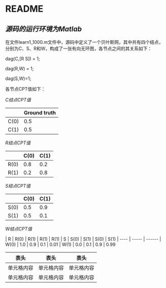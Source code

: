 # README


## *源码的运行环境为Matlab*

在文件learn1_1000.m文件中，源码中定义了一个贝叶斯网，其中共有四个结点，分别为C、S、R和W，构成了一张有向无环图，各节点之间的其关系如下：

dag(C,[R S]) = 1;

dag(R,W) = 1;

dag(S,W)=1;

各节点CPT值如下：

*C结点CPT值*
 
 |   |   Ground truth
 ---- | -----  
 C(0)  | 0.5  
 C(1)  | 0.5  
 
 *R结点CPT值*
 
 |    | C(0)  | C(1)
 ---- | ----- | ------  
 R(0)  | 0.8 | 0.2 
 R(1)  | 0.2 | 0.8 
 
  *S结点CPT值*
 
 |    | C(0)  | C(1)
 ---- | ----- | ------  
 S(0)  | 0.5 | 0.9 
 S(1)  | 0.5 | 0.1 
 
   *W结点CPT值*
 
 |  R  | R(0) | R(1) | R(1) | R(1) 
 |  S  | S(0) | S(1) | S(0) | S(1) 
 | ---- | ----- | ------ 
 | W(0)  | 1.0 | 0.9 | 0.1 | 0.01 
 | W(1)  | 0.0 | 0.1 | 0.9 | 0.99 
 
 
 表头  | 表头  | 表头
 ---- | ----- | ------  
 单元格内容  | 单元格内容 | 单元格内容 
 单元格内容  | 单元格内容 | 单元格内容 
 
 
